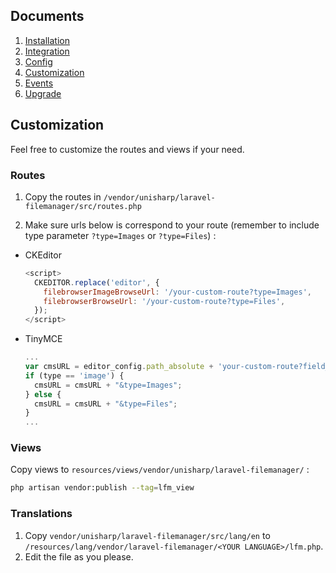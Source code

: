 ## Documents
  1. [Installation](https://github.com/UniSharp/laravel-filemanager/blob/master/docs/installation.md)
  1. [Integration](https://github.com/UniSharp/laravel-filemanager/blob/master/docs/integration.md)
  1. [Config](https://github.com/UniSharp/laravel-filemanager/blob/master/docs/config.md)
  1. [Customization](https://github.com/UniSharp/laravel-filemanager/blob/master/docs/customization.md)
  1. [Events](https://github.com/UniSharp/laravel-filemanager/blob/master/docs/events.md)
  1. [Upgrade](https://github.com/UniSharp/laravel-filemanager/blob/master/docs/upgrade.md)

## Customization
Feel free to customize the routes and views if your need.

### Routes
1. Copy the routes in `/vendor/unisharp/laravel-filemanager/src/routes.php`

1. Make sure urls below is correspond to your route (remember to include type parameter `?type=Images` or `?type=Files`) :

 * CKEditor

    ```javascript
    <script>
      CKEDITOR.replace('editor', {
        filebrowserImageBrowseUrl: '/your-custom-route?type=Images',
        filebrowserBrowseUrl: '/your-custom-route?type=Files',
      });
    </script>
    ```  

 * TinyMCE
 
    ```javascript
    ...
    var cmsURL = editor_config.path_absolute + 'your-custom-route?field_name='+field_name+'&lang='+ tinymce.settings.language;
    if (type == 'image') {
      cmsURL = cmsURL + "&type=Images";
    } else {
      cmsURL = cmsURL + "&type=Files";
    }
    ...
    ```

### Views
Copy views to `resources/views/vendor/unisharp/laravel-filemanager/` :

```bash
php artisan vendor:publish --tag=lfm_view
```

### Translations

1. Copy `vendor/unisharp/laravel-filemanager/src/lang/en` to `/resources/lang/vendor/laravel-filemanager/<YOUR LANGUAGE>/lfm.php`.
1. Edit the file as you please.
